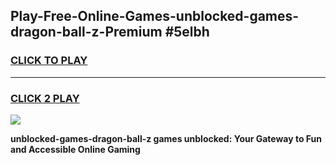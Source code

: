 
## Play-Free-Online-Games-unblocked-games-dragon-ball-z-Premium #5elbh
<h3>
<a href="https://premium.freeplayer.one?title=unblocked-games-dragon-ball-z&ref=8M">CLICK TO PLAY</a></h3>
<hr>

<h3>
<a href="https://premium.freeplayer.one?title=unblocked-games-dragon-ball-z&ref=8M">CLICK 2 PLAY</a>
  
</h3>

<a href="https://premium.freeplayer.one?title=unblocked-games-dragon-ball-z&ref=8M"><img src="https://clearcache.store/games.png"></a>


**unblocked-games-dragon-ball-z games unblocked: Your Gateway to Fun and Accessible Online Gaming**
